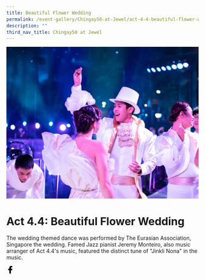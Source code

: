 ```yaml
---
title: Beautiful Flower Wedding
permalink: /event-gallery/Chingay50-at-Jewel/act-4-4-beautiful-flower-wedding
description: ""
third_nav_title: Chingay50 at Jewel
---
```

![Act 4.4: Beautiful Flower Wedding](/images/Event%20Gallery/Chingay50%20at%20Jewel/Act%204%204%20Eurasian-01.jpg)

# **Act 4.4: Beautiful Flower Wedding**
The wedding themed dance was performed by The Eurasian Association, Singapore the wedding. Famed Jazz pianist Jeremy Monteiro, also music arranger of Act 4.4's music, featured the distinct tune of "Jinkli Nona" in the music.

<a href="http://www.facebook.com/sharer.php?u=http://www.chingay.gov.sg/image/event-gallery/act-4-4-beautiful-flower-wedding" style="float:left;">
	<img src="/images/facebook.png" style="width:auto;height:20px;">
</a>